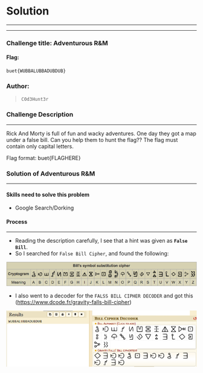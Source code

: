 # Solution

---

---

### Challenge title: Adventurous R&M

#### Flag: 
```
buet{WUBBALUBBADUBDUB}
```

### Author:

> ```
> C0d3Hunt3r
> ```

### Challenge Description

---
Rick And Morty is full of fun and wacky adventures. One day they got a map under a false bill. Can you help them to hunt the flag??
The flag must contain only capital letters.

Flag format: buet{FLAGHERE}

### Solution of Adventurous R&M

---

#### Skills need to solve this problem

- Google Search/Dorking

#### Process

---

+ Reading the description carefully, I see that a hint was given as **`False Bill`**.
+ So I searched for `False Bill Cipher`, and found the following: 
  
![runes](./Photos/image-25.png)

+ I also went to a decoder for the `FALSS BILL CIPHER DECODER` and got this (https://www.dcode.fr/gravity-falls-bill-cipher)

![solve](./Photos/solve.png)
